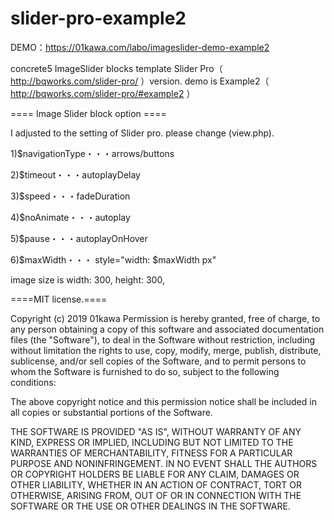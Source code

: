 # slider-pro-example2

DEMO：https://01kawa.com/labo/imageslider-demo-example2

concrete5 ImageSlider blocks template Slider Pro（ http://bqworks.com/slider-pro/ ）version.
demo is Example2（ http://bqworks.com/slider-pro/#example2 ）


==== Image Slider block option ====

I adjusted to the setting of Slider pro.
please change (view.php).

1)$navigationType・・・arrows/buttons

2)$timeout・・・autoplayDelay

3)$speed・・・fadeDuration

4)$noAnimate・・・autoplay

5)$pause・・・autoplayOnHover

6)$maxWidth・・・ style="width: $maxWidth px"

image size is width: 300, height: 300,


====MIT license.====

Copyright (c) 2019 01kawa
Permission is hereby granted, free of charge, to any person obtaining a copy of this software and associated documentation files (the "Software"), to deal in the Software without restriction, including without limitation the rights to use, copy, modify, merge, publish, distribute, sublicense, and/or sell copies of the Software, and to permit persons to whom the Software is furnished to do so, subject to the following conditions:

The above copyright notice and this permission notice shall be included in all copies or substantial portions of the Software.

THE SOFTWARE IS PROVIDED "AS IS", WITHOUT WARRANTY OF ANY KIND, EXPRESS OR IMPLIED, INCLUDING BUT NOT LIMITED TO THE WARRANTIES OF MERCHANTABILITY, FITNESS FOR A PARTICULAR PURPOSE AND NONINFRINGEMENT. IN NO EVENT SHALL THE AUTHORS OR COPYRIGHT HOLDERS BE LIABLE FOR ANY CLAIM, DAMAGES OR OTHER LIABILITY, WHETHER IN AN ACTION OF CONTRACT, TORT OR OTHERWISE, ARISING FROM, OUT OF OR IN CONNECTION WITH THE SOFTWARE OR THE USE OR OTHER DEALINGS IN THE SOFTWARE.
